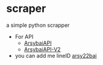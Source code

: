 # scraper
a simple python scrapper

- For API
  - [ArsybaiAPI](https://arsybaiapi.herokuapp.com)
  - [ArsybaiAPI-V2](https://arsybaiapi-v2.herokuapp.com)
- you can add me lineID [arsy22bai](http://line.me/ti/p~arsy22bai)

